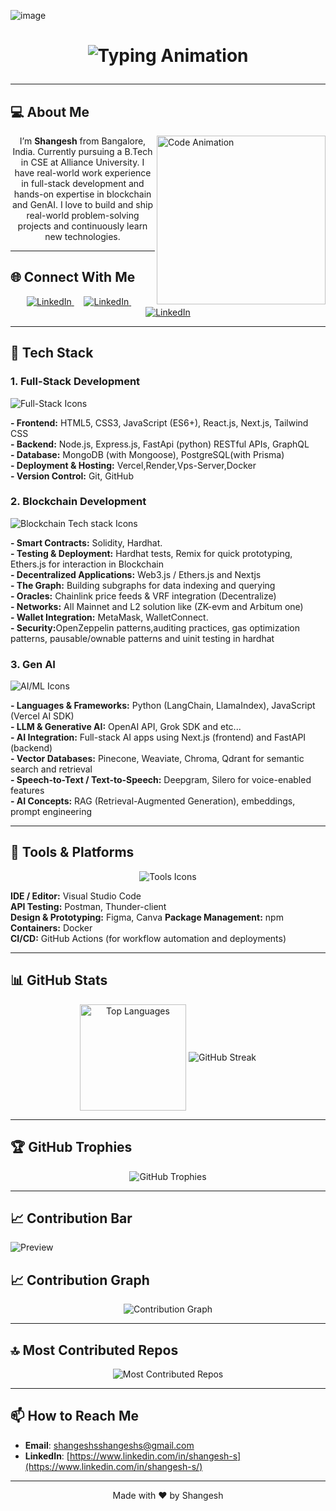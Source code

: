 ![image](https://github.com/user-attachments/assets/49bb3e98-0080-4569-ba2a-44a6a1c9ebd2)<h1 align="center">
  <img src="https://readme-typing-svg.herokuapp.com?font=Fira+Code&size=25&pause=1000&center=true&vCenter=true&width=500&lines=Hi+I'm+Shangesh!;Full-Stack+Developer;Blockchain+Developer;Gen-AI+Developer;Building+Cool+Things+🚀" alt="Typing Animation" />
</h1>

---

## 💻 About Me

<img align="right" src="https://media2.giphy.com/media/v1.Y2lkPTc5MGI3NjExYXptZjQxanZiZnJ6eTl0OHM2N29tdDY2djB2OW40ZnFlNTR4ZnpmYSZlcD12MV9pbnRlcm5hbF9naWZfYnlfaWQmY3Q9Zw/bGgsc5mWoryfgKBx1u/giphy.gif" width="270" alt="Code Animation" />

<p align="center">
  I’m <strong>Shangesh</strong> from Bangalore, India. Currently pursuing a B.Tech in CSE at Alliance University. I have real-world work experience in full-stack development and hands-on expertise in blockchain and GenAI. I love to build and ship real-world problem-solving projects and continuously learn new technologies.
</p>


---

## 🌐 Connect With Me

<p align="center">
  <a href="https://github.com/shangesh-tech" target="_blank" rel="noopener">
    <img src="https://skillicons.dev/icons?i=github" alt="LinkedIn" />
  </a>&nbsp;&nbsp;&nbsp;
  <a href="https://www.linkedin.com/in/shangesh-s" target="_blank" rel="noopener">
    <img src="https://skillicons.dev/icons?i=linkedin" alt="LinkedIn" />
  </a>&nbsp;&nbsp;&nbsp;
  <a href="https://x.com/shangesh_s" target="_blank" rel="noopener">
    <img src="https://skillicons.dev/icons?i=twitter" alt="LinkedIn" />
  </a>
</p>

---

## 🧰 Tech Stack

### 1. Full-Stack Development

<p>
  <img src="https://skillicons.dev/icons?i=html,css,js,tailwind,react,nodejs,express,mongodb,nextjs,python,fastapi,postgresql,graphql,docker" alt="Full-Stack Icons" />
</p>

<strong>- Frontend:</strong> HTML5, CSS3, JavaScript (ES6+), React.js, Next.js, Tailwind CSS  <br>
<strong>- Backend:</strong> Node.js, Express.js, FastApi (python) RESTful APIs, GraphQL<br>
<strong>- Database:</strong> MongoDB (with Mongoose), PostgreSQL(with Prisma)  <br>
<strong>- Deployment & Hosting:</strong> Vercel,Render,Vps-Server,Docker  <br>
<strong>- Version Control:</strong> Git, GitHub<br>


### 2. Blockchain Development

<p>
  <img src="https://skillicons.dev/icons?i=solidity" alt="Blockchain Tech stack Icons" />
</p>

<strong>- Smart Contracts:</strong> Solidity, Hardhat.<br>
<strong>- Testing & Deployment:</strong> Hardhat tests, Remix for quick prototyping, Ethers.js for interaction in Blockchain<br>
<strong>- Decentralized Applications:</strong> Web3.js / Ethers.js and Nextjs <br>
<strong>- The Graph:</strong> Building subgraphs for data indexing and querying  <br>
<strong>- Oracles:</strong> Chainlink price feeds & VRF integration  (Decentralize)<br>
<strong>- Networks:</strong> All Mainnet and L2 solution like (ZK-evm and Arbitum one)<br>
<strong>- Wallet Integration:</strong> MetaMask, WalletConnect.<br>
<strong>- Security:</strong>OpenZeppelin patterns,auditing practices, gas optimization patterns, pausable/ownable patterns and uinit testing in hardhat<br>


### 3. Gen AI 

<p>
  <img src="https://skillicons.dev/icons?i=python" alt="AI/ML Icons" />
</p>

<strong>- Languages & Frameworks:</strong> Python (LangChain, LlamaIndex), JavaScript (Vercel AI SDK)  <br>
<strong>- LLM & Generative AI:</strong> OpenAI API, Grok SDK and etc...<br>
<strong>- AI Integration:</strong> Full-stack AI apps using Next.js (frontend) and FastAPI (backend)<br>
<strong>- Vector Databases:</strong> Pinecone, Weaviate, Chroma, Qdrant for semantic search and retrieval  
<strong>- Speech-to-Text / Text-to-Speech:</strong> Deepgram, Silero for voice-enabled features  <br>
<strong>- AI Concepts:</strong> RAG (Retrieval-Augmented Generation), embeddings, prompt engineering<br>


---

## 🔧 Tools & Platforms

<p align="center">
  <img src="https://skillicons.dev/icons?i=git,github,vscode,vercel,postman,figma,npm,yarn,docker" alt="Tools Icons" />
</p>

<strong>IDE / Editor:</strong> Visual Studio Code<br>
<strong>API Testing:</strong> Postman, Thunder-client  <br>
<strong>Design & Prototyping:</strong> Figma, Canva  <r>
<strong>Package Management:</strong> npm<br>
<strong>Containers:</strong> Docker<br>
<strong>CI/CD:</strong> GitHub Actions (for workflow automation and deployments)  <br>

---

## 📊 GitHub Stats

<p align="center">
  <!-- Replace “shangesh-tech” with your GitHub username -->
  <img align="center" height="170" src="https://github-readme-stats.vercel.app/api/top-langs/?username=shangesh-tech&layout=compact&langs_count=16&theme=github_dark" alt="Top Languages" />
  <img align="center" src="https://streak-stats.demolab.com?user=shangesh-tech&theme=github-dark&hide_border=false" alt="GitHub Streak" />
</p>

---

## 🏆 GitHub Trophies

<p align="center">
  <img src="https://github-profile-trophy.vercel.app/?username=shangesh-tech&theme=algolia&no-frame=false&no-bg=true&margin-w=15" alt="GitHub Trophies" />
</p>

---

## 📈 Contribution Bar

![Preview](./assets/bar.jpg)



## 📈 Contribution Graph

<p align="center">
  <img src="https://github-readme-activity-graph.vercel.app/graph?username=shangesh-tech&theme=react-dark&bg_color=1d1d1d&color=00bcd4&line=00f5a0&point=f5a623&area=true&hide_border=true" alt="Contribution Graph" />
</p>

---

## 🔝 Most Contributed Repos

<p align="center">
  <img src="https://github-contributor-stats.vercel.app/api?username=shangesh-tech&limit=5&theme=dark&combine_all_yearly_contributions=true" alt="Most Contributed Repos" />
</p>

---

## 📫 How to Reach Me

- **Email**: shangeshsshangeshs@gmail.com
- **LinkedIn**: [https://www.linkedin.com/in/shangesh-s](https://www.linkedin.com/in/shangesh-s/)
---

<p align="center">
  Made with ❤️ by Shangesh
</p>
